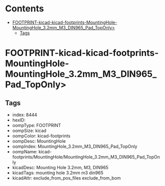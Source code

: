 



Contents
========

* [FOOTPRINT-kicad-kicad-footprints-MountingHole-MountingHole_3.2mm_M3_DIN965_Pad_TopOnly>](#footprint-kicad-kicad-footprints-mountinghole-mountinghole_32mm_m3_din965_pad_toponly)
	* [Tags](#tags)

# FOOTPRINT-kicad-kicad-footprints-MountingHole-MountingHole_3.2mm_M3_DIN965_Pad_TopOnly>

## Tags

- index: 8444
- hexID: 
- oompType: FOOTPRINT
- oompSize: kicad
- oompColor: kicad-footprints
- oompDesc: MountingHole
- oompIndex: MountingHole_3.2mm_M3_DIN965_Pad_TopOnly
- oompName: kicad-footprints/MountingHole/MountingHole_3.2mm_M3_DIN965_Pad_TopOnly
- kicadDesc: Mounting Hole 3.2mm, M3, DIN965
- kicadTags: mounting hole 3.2mm m3 din965
- kicadAttr: exclude_from_pos_files exclude_from_bom
